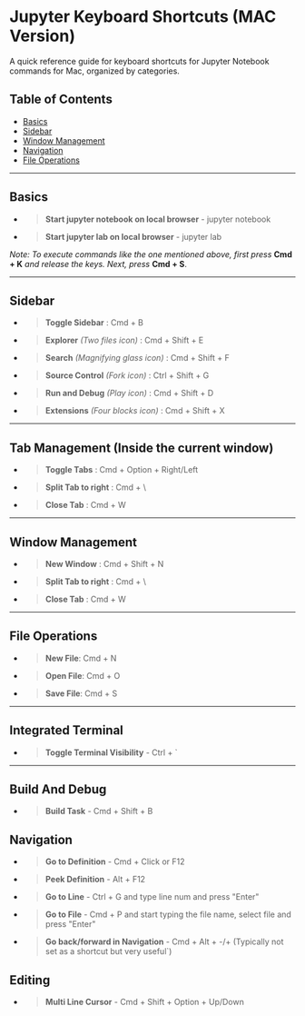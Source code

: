 # Jupyter Keyboard Shortcuts (MAC Version)

A quick reference guide for keyboard shortcuts for Jupyter Notebook commands for Mac, organized by categories.  
  
## Table of Contents

- [Basics](#accessing-keyboard-mappings)
- [Sidebar](#sidebar)
- [Window Management](#window-management)
- [Navigation](#navigation)
- [File Operations](#file-operations)

---
## Basics

- > **Start jupyter notebook on local browser** - jupyter notebook
- > **Start jupyter lab on local browser** - jupyter lab

_Note: To execute commands like the one mentioned above, first press_ **Cmd + K** _and release the keys. Next, press_ **Cmd + S**.

---
## Sidebar

- >**Toggle Sidebar** : Cmd + B 
- >**Explorer** _(Two files icon)_ : Cmd + Shift + E
- >**Search** _(Magnifying glass icon)_ : Cmd + Shift + F 
- >**Source Control** _(Fork icon)_ : Ctrl + Shift + G
- >**Run and Debug** _(Play icon)_ : Cmd + Shift + D
- >**Extensions** _(Four blocks icon)_ :  Cmd + Shift + X 

--- 

## Tab Management (Inside the current window)

- > **Toggle Tabs** : Cmd + Option + Right/Left
- > **Split Tab to right** : Cmd + \
- > **Close Tab** : Cmd + W

---

## Window Management

- > **New Window** : Cmd + Shift + N
- > **Split Tab to right** : Cmd + \
- > **Close Tab** : Cmd + W

---

## File Operations

- > **New File**: Cmd + N 
- > **Open File**: Cmd + O 
- > **Save File**: Cmd + S 

---

## Integrated Terminal

- > **Toggle Terminal Visibility** - Ctrl + `

---

## Build And Debug

- > **Build Task** - Cmd + Shift + B

## Navigation

- > **Go to Definition** - Cmd + Click or F12
- > **Peek Definition** - Alt + F12
- > **Go to Line** - Ctrl + G and type line num and press "Enter"
- > **Go to File** - Cmd + P and start typing the file name, select file and press "Enter"
- > **Go back/forward in Navigation** - Cmd + Alt + -/+ (Typically not set as a shortcut but very useful`)

## Editing

- > **Multi Line Cursor** - Cmd + Shift + Option + Up/Down

